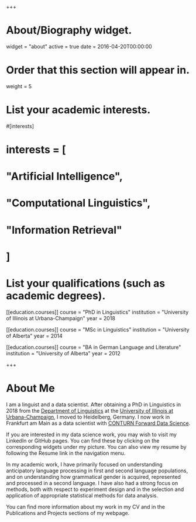 +++
# About/Biography widget.
widget = "about"
active = true
date = 2016-04-20T00:00:00

# Order that this section will appear in.
weight = 5

# List your academic interests.
#[interests]
#  interests = [
#    "Artificial Intelligence",
#    "Computational Linguistics",
#    "Information Retrieval"
#  ]

# List your qualifications (such as academic degrees).
[[education.courses]]
  course = "PhD in Linguistics"
  institution = "University of Illinois at Urbana-Champaign"
  year = 2018

[[education.courses]]
  course = "MSc in Linguistics"
  institution = "University of Alberta"
  year = 2014

[[education.courses]]
  course = "BA in German Language and Literature"
  institution = "University of Alberta"
  year = 2012
 
+++

# About Me

I am a linguist and a data scientist. After obtaining a PhD in Linguistics in 2018 from the [Department of Linguistics](http://www.linguistics.illinois.edu) at the [University of Illinois at Urbana-Champaign](http://illinois.edu), I moved to Heidelberg, Germany. I now work in Frankfurt am Main as a data scientist with [CONTURN Forward Data Science](https://www.conturn-fds.com).

If you are interested in my data science work, you may wish to visit my LinkedIn or GitHub pages. You can find these by clicking on the corresponding widgets under my picture. You can also view my resume by following the Resume link in the navigation menu.

In my academic work, I have primarily focused on understanding anticipatory language processing in first and second language populations, and on understanding how grammatical gender is acquired, represented and processed in a second language. I have also had a strong focus on methods, both with respect to experiment design and in the selection and application of appropriate statistical methods for data analysis.

You can find more information about my work in my CV and in the Publications and Projects sections of my webpage.

